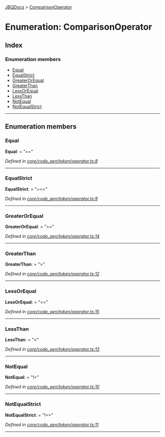 [JBQDocs](../README.md) > [ComparisonOperator](../enums/comparisonoperator.md)

# Enumeration: ComparisonOperator

## Index

### Enumeration members

* [Equal](comparisonoperator.md#equal)
* [EqualStrict](comparisonoperator.md#equalstrict)
* [GreaterOrEqual](comparisonoperator.md#greaterorequal)
* [GreaterThan](comparisonoperator.md#greaterthan)
* [LessOrEqual](comparisonoperator.md#lessorequal)
* [LessThan](comparisonoperator.md#lessthan)
* [NotEqual](comparisonoperator.md#notequal)
* [NotEqualStrict](comparisonoperator.md#notequalstrict)

---

## Enumeration members

<a id="equal"></a>

###  Equal

**Equal**:  = "=="

*Defined in [core/code_gen/token/operator.ts:8](https://github.com/krnik/vjs-validator/blob/08b1300/src/core/code_gen/token/operator.ts#L8)*

___
<a id="equalstrict"></a>

###  EqualStrict

**EqualStrict**:  = "==="

*Defined in [core/code_gen/token/operator.ts:9](https://github.com/krnik/vjs-validator/blob/08b1300/src/core/code_gen/token/operator.ts#L9)*

___
<a id="greaterorequal"></a>

###  GreaterOrEqual

**GreaterOrEqual**:  = ">="

*Defined in [core/code_gen/token/operator.ts:14](https://github.com/krnik/vjs-validator/blob/08b1300/src/core/code_gen/token/operator.ts#L14)*

___
<a id="greaterthan"></a>

###  GreaterThan

**GreaterThan**:  = ">"

*Defined in [core/code_gen/token/operator.ts:12](https://github.com/krnik/vjs-validator/blob/08b1300/src/core/code_gen/token/operator.ts#L12)*

___
<a id="lessorequal"></a>

###  LessOrEqual

**LessOrEqual**:  = "<="

*Defined in [core/code_gen/token/operator.ts:15](https://github.com/krnik/vjs-validator/blob/08b1300/src/core/code_gen/token/operator.ts#L15)*

___
<a id="lessthan"></a>

###  LessThan

**LessThan**:  = "<"

*Defined in [core/code_gen/token/operator.ts:13](https://github.com/krnik/vjs-validator/blob/08b1300/src/core/code_gen/token/operator.ts#L13)*

___
<a id="notequal"></a>

###  NotEqual

**NotEqual**:  = "!="

*Defined in [core/code_gen/token/operator.ts:10](https://github.com/krnik/vjs-validator/blob/08b1300/src/core/code_gen/token/operator.ts#L10)*

___
<a id="notequalstrict"></a>

###  NotEqualStrict

**NotEqualStrict**:  = "!=="

*Defined in [core/code_gen/token/operator.ts:11](https://github.com/krnik/vjs-validator/blob/08b1300/src/core/code_gen/token/operator.ts#L11)*

___

